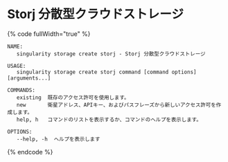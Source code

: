 # Storj 分散型クラウドストレージ

{% code fullWidth="true" %}
```
NAME:
   singularity storage create storj - Storj 分散型クラウドストレージ

USAGE:
   singularity storage create storj command [command options] [arguments...]

COMMANDS:
   existing  既存のアクセス許可を使用します。
   new       衛星アドレス、APIキー、およびパスフレーズから新しいアクセス許可を作成します。
   help, h   コマンドのリストを表示するか、コマンドのヘルプを表示します。

OPTIONS:
   --help, -h  ヘルプを表示します
```
{% endcode %}